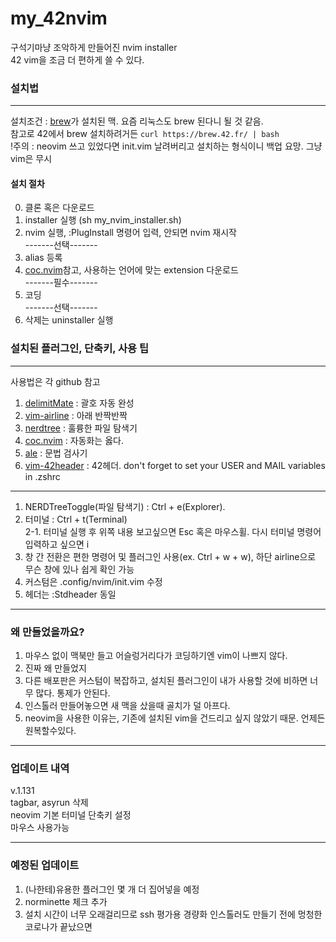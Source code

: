 # my_42nvim
구석기마냥 조악하게 만들어진 nvim installer    
42 vim을 조금 더 편하게 쓸 수 있다.  
### 설치법
---  
설치조건 : [brew]가 설치된 맥. 요즘 리눅스도 brew 된다니 될 것 같음.   
참고로 42에서 brew 설치하려거든 `curl https://brew.42.fr/ | bash`  
!주의 : neovim 쓰고 있었다면 init.vim 날려버리고 설치하는 형식이니 백업 요망. 그냥 vim은 무시  
#### 설치 절차  
0. 클론 혹은 다운로드
1. installer 실행 (sh my_nvim_installer.sh)
2. nvim 실행, :PlugInstall 명령어 입력, 안되면 nvim 재시작   
-------선택-------
4. alias 등록
5. [coc.nvim]참고, 사용하는 언어에 맞는 extension 다운로드  
 -------필수-------
7. 코딩  
-------선택-------
9. 삭제는 uninstaller 실행  

### 설치된 플러그인, 단축키, 사용 팁   
---
사용법은 각 github 참고  
1. [delimitMate] : 괄호 자동 완성
2. [vim-airline] : 아래 반짝반짝
3. [nerdtree] : 훌륭한 파일 탐색기
4. [coc.nvim] : 자동화는 옳다.
5. [ale] : 문법 검사기
6. [vim-42header] : 42헤더. don't forget to set your USER and MAIL variables in .zshrc  
---  
1. NERDTreeToggle(파일 탐색기) : Ctrl + e(Explorer). 
2. 터미널 : Ctrl + t(Terminal)  
 2-1. 터미널 실행 후 위쪽 내용 보고싶으면 Esc 혹은 마우스휠. 다시 터미널 명령어 입력하고 싶으면 i
3. 창 간 전환은 편한 명령어 및 플러그인 사용(ex. Ctrl + w + w), 하단 airline으로 무슨 창에 있나 쉽게 확인 가능
4. 커스텀은 .config/nvim/init.vim 수정
5. 헤더는 :Stdheader 동일
---
### 왜 만들었을까요?
1. 마우스 없이 맥북만 들고 어슬렁거리다가 코딩하기엔 vim이 나쁘지 않다.
2. 진짜 왜 만들었지
3. 다른 배포판은 커스텀이 복잡하고, 설치된 플러그인이 내가 사용할 것에 비하면 너무 많다. 통제가 안된다.  
4. 인스톨러 만들어놓으면 새 맥을 샀을때 골치가 덜 아프다.
5. neovim을 사용한 이유는, 기존에 설치된 vim을 건드리고 싶지 않았기 때문. 언제든 원복할수있다.  
---
### 업데이트 내역
v.1.131  
tagbar, asyrun 삭제  
neovim 기본 터미널 단축키 설정  
마우스 사용가능

---
### 예정된 업데이트  
1. (나한테)유용한 플러그인 몇 개 더 집어넣을 예정
2. norminette 체크 추가
3. 설치 시간이 너무 오래걸리므로 ssh 평가용 경량화 인스톨러도 만들기 전에 멍청한 코로나가 끝났으면 

[brew]:https://brew.sh/index_ko
[delimitMate]:https://github.com/Raimondi/delimitMate
[vim-airline]:https://github.com/vim-airline/vim-airline
[nerdtree]:https://github.com/preservim/nerdtree
[coc.nvim]:https://github.com/neoclide/coc.nvim
[ale]:https://github.com/dense-analysis/ale
[vim-42header]:https://github.com/pbondoer/vim-42header
